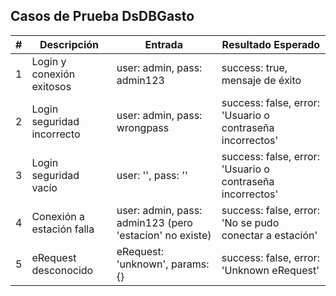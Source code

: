 ## Casos de Prueba DsDBGasto

| # | Descripción | Entrada | Resultado Esperado |
|---|-------------|---------|-------------------|
| 1 | Login y conexión exitosos | user: admin, pass: admin123 | success: true, mensaje de éxito |
| 2 | Login seguridad incorrecto | user: admin, pass: wrongpass | success: false, error: 'Usuario o contraseña incorrectos' |
| 3 | Login seguridad vacío | user: '', pass: '' | success: false, error: 'Usuario o contraseña incorrectos' |
| 4 | Conexión a estación falla | user: admin, pass: admin123 (pero 'estacion' no existe) | success: false, error: 'No se pudo conectar a estación' |
| 5 | eRequest desconocido | eRequest: 'unknown', params: {} | success: false, error: 'Unknown eRequest' |
